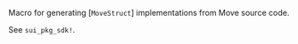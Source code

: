 <!-- cargo-rdme start -->

Macro for generating [`MoveStruct`] implementations from Move source code.

See `sui_pkg_sdk!`.

<!-- cargo-rdme end -->
